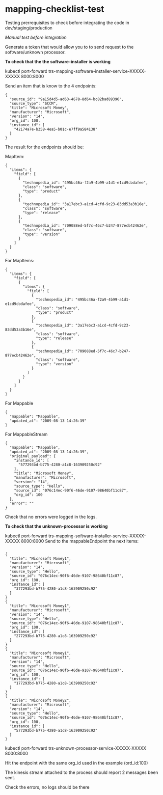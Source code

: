 # mapping-checklist-test
Testing prerrequisites to check before integrating the code in dev/staging/production

*Manual test before integration*

Generate a token that would allow you to to send request to the software/unknown processor.

**To check that the the software-installer is working**

kubectl port-forward trs-mapping-software-installer-service-XXXXX-XXXXX 8000:8000

Send an item that is know to the 4 endpoints:

```
{
  "source_id": "9a15d4d5-ad63-4678-8d64-bc82bad89396",
  "source_type": "SCCM",
  "title": "Microsoft Money",
  "manufacturer": "Microsoft",
  "version": "14",
  "org_id": 100,
  "instance_id": [
    "42174a7e-b358-4ea5-b01c-e7ff9a584138"
  ]
}
```

The result for the endpoints should be:

MapItem:

```
{
  "items": {
    "field": [
      {
        "technopedia_id": "495bc46a-f2a9-4b99-a1d1-e1cd9cbdafee",
        "class": "software",
        "type": "product"
      },
      {
        "technopedia_id": "3a17ebc3-a1cd-4cfd-9c23-83dd53a3b16e",
        "class": "software",
        "type": "release"
      },
      {
        "technopedia_id": "709088ed-5f7c-46c7-b247-877ecb42462e",
        "class": "software",
        "type": "version"
      }
    ]
  }
}
```

For MapItems:
```
{
  "items": {
    "field": [
      {
        "items": {
          "field": [
            {
              "technopedia_id": "495bc46a-f2a9-4b99-a1d1-e1cd9cbdafee",
              "class": "software",
              "type": "product"
            },
            {
              "technopedia_id": "3a17ebc3-a1cd-4cfd-9c23-83dd53a3b16e",
              "class": "software",
              "type": "release"
            },
            {
              "technopedia_id": "709088ed-5f7c-46c7-b247-877ecb42462e",
              "class": "software",
              "type": "version"
            }
          ]
        }
      }
    ]
  }
}
```
For Mappable
```
{
  "mappable": "Mappable",
  "updated_at": "2009-08-13 14:26:39"
}
```
For MappableStream
```
{
  "mappable": "Mappable",
  "updated_at": "2009-08-13 14:26:39",
  "original_payload": {
    "instance_id": [
      "577293bd-b775-4280-a1c8-163909250c92"
    ],
    "title": "Microsoft Money",
    "manufacturer": "Microsoft",
    "version": "14",
    "source_type": "Hello",
    "source_id": "076c14ec-90f6-46de-9107-98640bf11c87",
    "org_id": 100
  },
  "error": ""
}
```
Check that no errors were logged in the logs.

**To check that the unknown-processor is working**

kubectl port-forward trs-mapping-software-installer-service-XXXXX-XXXXX 8000:8000
Send to the mappableEndpoint the next items:
```

{
  "title": "Microsoft Money1",
  "manufacturer": "Microsoft",
  "version": "14",
  "source_type": "Hello",
  "source_id": "076c14ec-90f6-46de-9107-98640bf11c87",
  "org_id": 100,
  "instance_id": [
    "377293bd-b775-4280-a1c8-163909250c92"
  ]
}
{
  "title": "Microsoft Money1",
  "manufacturer": "Microsoft",
  "version": "14",
  "source_type": "Hello",
  "source_id": "076c14ec-90f6-46de-9107-98640bf11c87",
  "org_id": 100,
  "instance_id": [
    "277293bd-b775-4280-a1c8-163909250c92"
  ]
}
{
  "title": "Microsoft Money1",
  "manufacturer": "Microsoft",
  "version": "14",
  "source_type": "Hello",
  "source_id": "076c14ec-90f6-46de-9107-98640bf11c87",
  "org_id": 100,
  "instance_id": [
    "177293bd-b775-4280-a1c8-163909250c92"
  ]
}
{
  "title": "Microsoft Money2",
  "manufacturer": "Microsoft",
  "version": "14",
  "source_type": "Hello",
  "source_id": "076c14ec-90f6-46de-9107-98640bf11c87",
  "org_id": 100,
  "instance_id": [
    "577293bd-b775-4280-a1c8-163909250c92"
  ]
}
```
kubectl port-forward trs-unknown-processor-service-XXXXX-XXXXX 8000:8000

Hit the endpoint with the same org_id used in the example (ord_id:100)

The kinesis stream attached to the process should report 2 messages been sent.

Check the errors, no logs should be there
